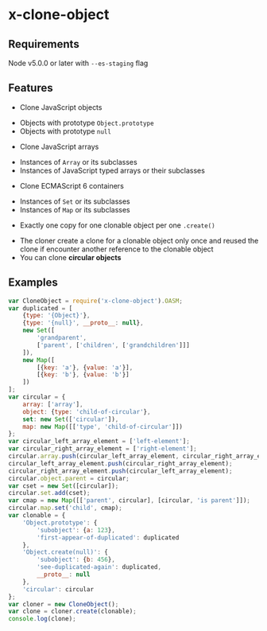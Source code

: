 
# x-clone-object

## Requirements

Node v5.0.0 or later with `--es-staging` flag

## Features

 * Clone JavaScript objects
  - Objects with prototype `Object.prototype`
  - Objects with prototype `null`

 * Clone JavaScript arrays
  - Instances of `Array` or its subclasses
  - Instances of JavaScript typed arrays or their subclasses

 * Clone ECMAScript 6 containers
  - Instances of `Set` or its subclasses
  - Instances of `Map` or its subclasses

 * Exactly one copy for one clonable object per one `.create()`
  - The cloner create a clone for a clonable object only once and reused the clone if encounter another reference to the clonable object
  - You can clone **circular objects**

## Examples

```javascript
var CloneObject = require('x-clone-object').OASM;
var duplicated = [
	{type: '{Object}'},
	{type: '{null}', __proto__: null},
	new Set([
		'grandparent',
		['parent', ['children', ['grandchildren']]]
	]),
	new Map([
		[{key: 'a'}, {value: 'a'}],
		[{key: 'b'}, {value: 'b'}]
	])
];
var circular = {
	array: ['array'],
	object: {type: 'child-of-circular'},
	set: new Set(['circular']),
	map: new Map([['type', 'child-of-circular']])
};
var circular_left_array_element = ['left-element'];
var circular_right_array_element = ['right-element'];
circular.array.push(circular_left_array_element, circular_right_array_element);
circular_left_array_element.push(circular_right_array_element);
circular_right_array_element.push(circular_left_array_element);
circular.object.parent = circular;
var cset = new Set([circular]);
circular.set.add(cset);
var cmap = new Map([['parent', circular], [circular, 'is parent']]);
circular.map.set('child', cmap);
var clonable = {
	'Object.prototype': {
		'subobject': {a: 123},
		'first-appear-of-duplicated': duplicated
	},
	'Object.create(null)': {
		'subobject': {b: 456},
		'see-duplicated-again': duplicated,
		__proto__: null
	},
	'circular': circular
};
var cloner = new CloneObject();
var clone = cloner.create(clonable);
console.log(clone);
```
